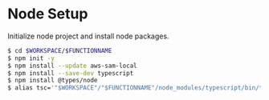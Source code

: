 # Node Setup

Initialize node project and install node packages.

```bash
$ cd $WORKSPACE/$FUNCTIONNAME
$ npm init -y
$ npm install --update aws-sam-local
$ npm install --save-dev typescript
$ npm install @types/node
$ alias tsc='"$WORKSPACE"/"$FUNCTIONNAME"/node_modules/typescript/bin/tsc'
```

